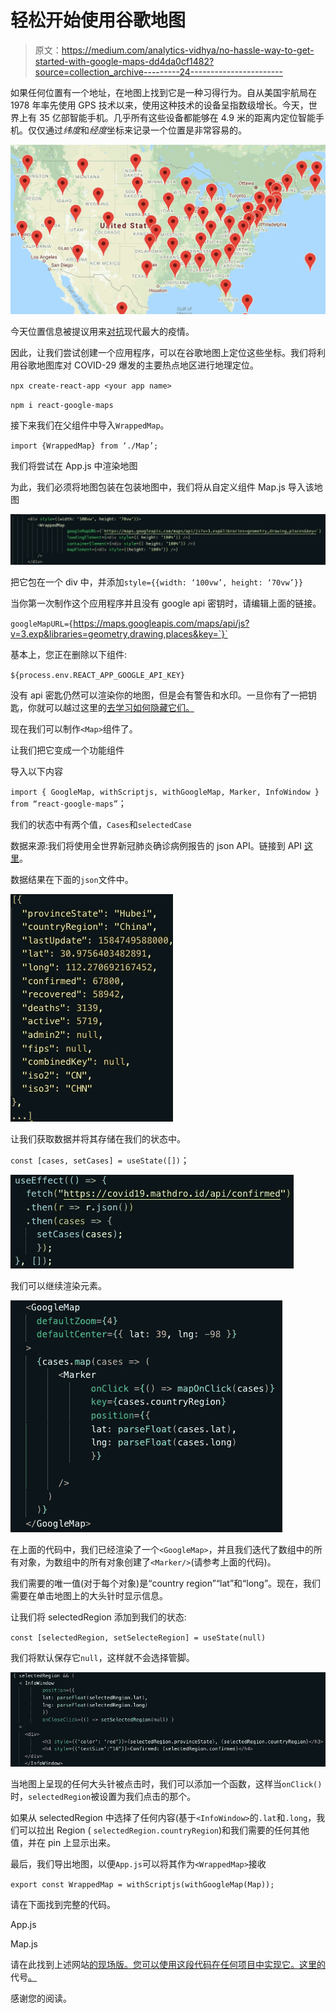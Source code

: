 # 轻松开始使用谷歌地图

> 原文：<https://medium.com/analytics-vidhya/no-hassle-way-to-get-started-with-google-maps-dd4da0cf1482?source=collection_archive---------24----------------------->

如果任何位置有一个地址，在地图上找到它是一种习得行为。自从美国宇航局在 1978 年率先使用 GPS 技术以来，使用这种技术的设备呈指数级增长。今天，世界上有 35 亿部智能手机。几乎所有这些设备都能够在 4.9 米的距离内定位智能手机。仅仅通过*纬度*和*经度*坐标来记录一个位置是非常容易的。

![](img/d9412a9a8aa633fbcc3a0a6ac7aa1bf1.png)

今天位置信息被提议用来[对抗](https://www.washingtonpost.com/technology/2020/03/17/white-house-location-data-coronavirus/)现代最大的疫情。

因此，让我们尝试创建一个应用程序，可以在谷歌地图上定位这些坐标。我们将利用谷歌地图库对 COVID-29 爆发的主要热点地区进行地理定位。

`npx create-react-app <your app name>`

`npm i react-google-maps`

接下来我们在父组件中导入`WrappedMap`。

`import {WrappedMap} from ‘./Map’;`

我们将尝试在 App.js 中渲染地图

为此，我们必须将地图包装在包装地图中，我们将从自定义组件 Map.js 导入该地图

![](img/ae359ded06beb70b4ffdeae0b4eef4e9.png)

把它包在一个 div 中，并添加`style={{width: ‘100vw’, height: ‘70vw’}}`

当你第一次制作这个应用程序并且没有 google api 密钥时，请编辑上面的链接。

`googleMapURL={`https://maps.googleapis.com/maps/api/js?v=3.exp&libraries=geometry,drawing,places&key=`}`

基本上，您正在删除以下组件:

`${process.env.REACT_APP_GOOGLE_API_KEY}`

没有 api 密匙仍然可以渲染你的地图，但是会有警告和水印。一旦你有了一把钥匙，你就可以越过这里的[去学习如何隐藏它们。](/better-programming/how-to-hide-your-api-keys-c2b952bc07e6)

现在我们可以制作`<Map>`组件了。

让我们把它变成一个功能组件

导入以下内容

`import { GoogleMap, withScriptjs, withGoogleMap, Marker, InfoWindow } from “react-google-maps”`；

我们的状态中有两个值，`Cases`和`selectedCase`

数据来源:我们将使用全世界新冠肺炎确诊病例报告的 json API。链接到 API [这里](https://covid19.mathdro.id/api/confirmed)。

数据结果在下面的`json`文件中。

![](img/24206e5352ddfb703640b8d2ab0b0d16.png)

让我们获取数据并将其存储在我们的状态中。

`const [cases, setCases] = useState([])`；

![](img/a9d6dcb59a44bdfba3178ac771839a75.png)

我们可以继续渲染<googlemap>元素。</googlemap>

![](img/5ea441871c5438569a25b9a32693894c.png)

在上面的代码中，我们已经渲染了一个`<GoogleMap>`，并且我们迭代了数组中的所有对象，为数组中的所有对象创建了`<Marker/>`(请参考上面的代码)。

我们需要的唯一值(对于每个对象)是“country region”“lat”和“long”。现在，我们需要在单击地图上的大头针时显示信息。

让我们将 selectedRegion 添加到我们的状态:

`const [selectedRegion, setSelecteRegion] = useState(null)`

我们将默认保存它`null`，这样就不会选择管脚。

![](img/808ce1299326251cd618ee75693af1e4.png)

当地图上呈现的任何大头针被点击时，我们可以添加一个函数，这样当`onClick()`时，`selectedRegion`被设置为我们点击的那个。

如果从 selectedRegion 中选择了任何内容(基于`<InfoWindow>`的`.lat`和`.long`，我们可以拉出 Region ( `selectedRegion.countryRegion`)和我们需要的任何其他值，并在 pin 上显示出来。

最后，我们导出地图，以便`App.js`可以将其作为`<WrappedMap>`接收

`export const WrappedMap = withScriptjs(withGoogleMap(Map));`

请在下面找到完整的代码。

App.js

Map.js

请在此找到上述网站[的现场版。您可以使用这段代码在任何项目中实现它。这里的](https://googlemapsdemo.netlify.com/)代号[。](https://github.com/ransing/map-blog)

感谢您的阅读。